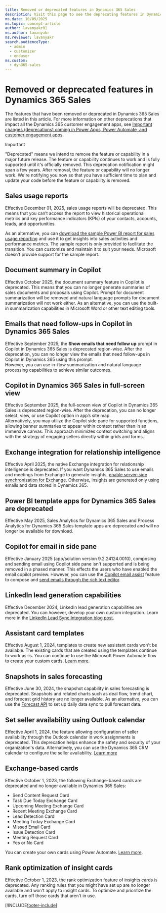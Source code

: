 ```yaml
---
title: Removed or deprecated features in Dynamics 365 Sales
description: Visit this page to see the deprecating features in Dynamics 365 Sales.
ms.date: 10/09/2025
ms.topic: concept-article
author: lavanyakr01
ms.author: lavanyakr
ms.reviewer: lavanyakr
search.audienceType: 
  - admin
  - customizer
  - enduser
ms.custom: 
  - dyn365-sales
---
```

# Removed or deprecated features in Dynamics 365 Sales

The features that have been removed or deprecated in  Dynamics 365 Sales are listed in this article. For more information on other deprecations that impact all the Dynamics 365 customer engagement apps, see [Important changes (deprecations) coming in Power Apps, Power Automate, and customer engagement apps](/power-platform/important-changes-coming).

> [!IMPORTANT]
> "Deprecated" means we intend to remove the feature or capability in a major future release. The feature or capability continues to work and is fully supported until it's officially removed. This deprecation notification might span a few years. After removal, the feature or capability will no longer work. We're notifying you now so that you have sufficient time to plan and update your code before the feature or capability is removed.  

<a name="sales-usage-reports"></a>
## Sales usage reports

Effective December 01, 2025, sales usage reports will be deprecated. This means that you can’t access the report to view historical operational metrics and key performance indicators (KPIs) of your contacts, accounts, leads, and opportunities. 

As an alternative, you can [download the sample Power BI report for sales usage reporting](https://github.com/microsoft/Dynamics365-Apps-Samples/blob/master/sales/SalesUsageReporting/Sales%20Usage%20Reporting%20Sample.pbit) and use it to get insights into sales activities and performance metrics. The sample report is only provided to facilitate the transition. You can customize and maintain it to suit your needs. Microsoft doesn’t provide support for the sample report.

## Document summary in Copilot  

Effective October 2025, the document summary feature in Copilot is deprecated. This means that you can no longer generate summaries of sales documents and proposals using Copilot. Prompt for document summarization will be removed and natural language prompts for document summarization will not work either. As an alternative, you can use the built-in summarization capabilities in Microsoft Word or other text editing tools.

## Emails that need follow-ups in Copilot in Dynamics 365 Sales

Effective September 2025, the **Show emails that need follow up** prompt in Copilot in Dynamics 365 Sales is deprecated region-wise. After the deprecation, you can no longer view the emails that need follow-ups in Copilot in Dynamics 365 using this prompt.  
However, you can use in-flow summarization and natural language processing capabilities to achieve similar outcomes.

## Copilot in Dynamics 365 Sales in full-screen view 

Effective September 2025, the full-screen view of Copilot in Dynamics 365 Sales is deprecated region-wise. After the deprecation, you can no longer select, view, or use Copilot option in app’s site map.  
Alternatively, you may utilize the Copilot side pane for supported functions, allowing banner summaries to appear within context rather than in an immersive canvas. This approach minimizes context switching and aligns with the strategy of engaging sellers directly within grids and forms.

<a name='exchange-integration-for-ra'></a>
## Exchange integration for relationship intelligence

Effective April 2025, the native Exchange integration for relationship intelligence is deprecated. If you want Dynamics 365 Sales to use emails and meetings from Exchange to generate insights, [enable server-side synchronization for Exchange](configure-email.md). Otherwise, insights are generated only using emails and data stored in Dynamics 365.

## Power BI template apps for Dynamics 365 Sales are deprecated

Effective May 2025, Sales Analytics for Dynamics 365 Sales and Process Analytics for Dynamics 365 Sales template apps are deprecated and will no longer be available for download.

## Copilot for email in side pane

Effective January 2025 (app/solution version 9.2.24124.0010), composing and sending email using Copilot side pane isn't supported and is being removed in a phased manner. This effects the users who have enabled the email copilot preview. However, you can use the [Copilot email assist](enable-copilot-email-assist.md) feature to compose and [send emails through the rich text editor](/power-apps/maker/model-driven-apps/use-copilot-email-assist).  

<a name='linkedin-lead-generation'></a>
## LinkedIn lead generation capabilities

Effective December 2024, LinkedIn lead generation capabilities are deprecated. You can however, develop your own custom integration. Learn more in the [LinkedIn Lead Sync Integration blog post](https://community.dynamics.com/blogs/post/?postid=fb6ed89f-67a1-ef11-8a69-7c1e520b1f9b).

## Assistant card templates

Effective August 1, 2024, templates to create new assistant cards won't be available. The existing cards that are created using the templates continue to work as-is. You can continue to use the Microsoft Power Automate flow to create your custom cards. [Learn more](create-insight-cards-flow.md).

<a name='snapshot-deprecation'></a>
## Snapshots in sales forecasting

Effective June 30, 2024, the snapshot capability in sales forecasting is deprecated. Snapshots and related charts such as deal flow, trend chart, and forecast grid history are no longer available. As an alternative, you can use the [Forecast API](developer/reference/custom-actions/msdyn_ForecastApi.md) to set up daily data sync to pull forecast data.

## Set seller availability using Outlook calendar

Effective April 1, 2024, the feature allowing configuration of seller availability through the Outlook calendar in work assignments is deprecated. This deprecation helps enhance the safety and security of your organization's data. Alternatively, you can use the Dynamics 365 CRM calendar to configure the seller availability. [Learn more](wa-manage-seller-availability.md)

## Exchange-based cards

Effective October 1, 2023, the following Exchange-based cards are deprecated and no longer available in Dynamics 365 Sales:
 
-	Send Content Request Card
-	Task Due Today Exchange Card
-	Upcoming Meeting Exchange Card 
-	Recent Meeting Exchange Card
-	Lead Detection Card
-	Meeting Today Exchange Card
-	Missed Email Card
-	Issue Detection Card
-	Meeting Request Card 
-	Yes or No Card

You can create your own cards using Power Automate. [Learn more](create-insight-cards-flow.md).

## Rank optimization of insight cards

Effective October 1, 2023, the rank optimization feature of insights cards is deprecated. Any ranking rules that you might have set up are no longer available and won't apply to insight cards. To optimize and prioritize the cards, turn off those cards that aren't in use.

[!INCLUDE[footer-include](../includes/footer-banner.md)]

